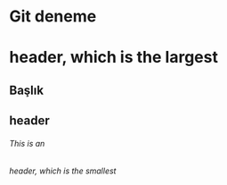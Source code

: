 # Git deneme  <h1> header, which is the largest
## Başlık <h2> header
###### This is an <h6> header, which is the smallest
